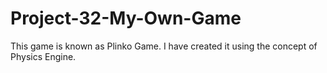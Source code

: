 # Project-32-My-Own-Game
This game is known as Plinko Game. I have created it using the concept of Physics Engine.
